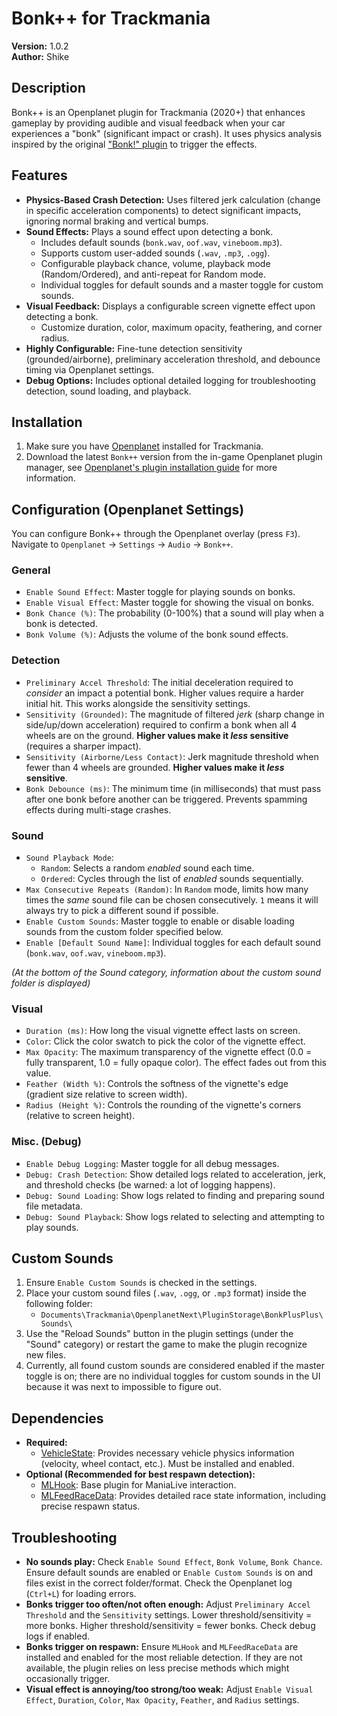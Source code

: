 # Bonk++ for Trackmania

**Version:** 1.0.2  
**Author:** Shike

## Description

Bonk++ is an Openplanet plugin for Trackmania (2020+) that enhances gameplay by providing audible and visual feedback when your car experiences a "bonk" (significant impact or crash). 
It uses physics analysis inspired by the original ["Bonk!" plugin](https://github.com/MisfitMaid/tm-bonk) to trigger the effects.

## Features

*   **Physics-Based Crash Detection:** Uses filtered jerk calculation (change in specific acceleration components) to detect significant impacts, ignoring normal braking and vertical bumps.
*   **Sound Effects:** Plays a sound effect upon detecting a bonk.
    *   Includes default sounds (`bonk.wav`, `oof.wav`, `vineboom.mp3`).
    *   Supports custom user-added sounds (`.wav`, `.mp3`, `.ogg`).
    *   Configurable playback chance, volume, playback mode (Random/Ordered), and anti-repeat for Random mode.
    *   Individual toggles for default sounds and a master toggle for custom sounds.
*   **Visual Feedback:** Displays a configurable screen vignette effect upon detecting a bonk.
    *   Customize duration, color, maximum opacity, feathering, and corner radius.
*   **Highly Configurable:** Fine-tune detection sensitivity (grounded/airborne), preliminary acceleration threshold, and debounce timing via Openplanet settings.
*   **Debug Options:** Includes optional detailed logging for troubleshooting detection, sound loading, and playback.

## Installation

1.  Make sure you have [Openplanet](https://openplanet.dev/) installed for Trackmania.
2.  Download the latest `Bonk++` version from the in-game Openplanet plugin manager, see [Openplanet's plugin installation guide](https://openplanet.dev/docs/tutorials/installing-plugins) for more information. 

## Configuration (Openplanet Settings)

You can configure Bonk++ through the Openplanet overlay (press `F3`). 
Navigate to `Openplanet` -> `Settings` -> `Audio` -> `Bonk++`.

### General
*   `Enable Sound Effect`: Master toggle for playing sounds on bonks.
*   `Enable Visual Effect`: Master toggle for showing the visual on bonks.
*   `Bonk Chance (%)`: The probability (0-100%) that a sound will play when a bonk is detected.
*   `Bonk Volume (%)`: Adjusts the volume of the bonk sound effects.

### Detection
*   `Preliminary Accel Threshold`: The initial deceleration required to *consider* an impact a potential bonk. Higher values require a harder initial hit. This works alongside the sensitivity settings.
*   `Sensitivity (Grounded)`: The magnitude of filtered *jerk* (sharp change in side/up/down acceleration) required to confirm a bonk when all 4 wheels are on the ground. **Higher values make it *less* sensitive** (requires a sharper impact).
*   `Sensitivity (Airborne/Less Contact)`: Jerk magnitude threshold when fewer than 4 wheels are grounded. **Higher values make it *less* sensitive**.
*   `Bonk Debounce (ms)`: The minimum time (in milliseconds) that must pass after one bonk before another can be triggered. Prevents spamming effects during multi-stage crashes.

### Sound
*   `Sound Playback Mode`:
    *   `Random`: Selects a random *enabled* sound each time.
    *   `Ordered`: Cycles through the list of *enabled* sounds sequentially.
*   `Max Consecutive Repeats (Random)`: In `Random` mode, limits how many times the *same* sound file can be chosen consecutively. `1` means it will always try to pick a different sound if possible.
*   `Enable Custom Sounds`: Master toggle to enable or disable loading sounds from the custom folder specified below.
*   `Enable [Default Sound Name]`: Individual toggles for each default sound (`bonk.wav`, `oof.wav`, `vineboom.mp3`).

*(At the bottom of the Sound category, information about the custom sound folder is displayed)*

### Visual
*   `Duration (ms)`: How long the visual vignette effect lasts on screen.
*   `Color`: Click the color swatch to pick the color of the vignette effect.
*   `Max Opacity`: The maximum transparency of the vignette effect (0.0 = fully transparent, 1.0 = fully opaque color). The effect fades out from this value.
*   `Feather (Width %)`: Controls the softness of the vignette's edge (gradient size relative to screen width).
*   `Radius (Height %)`: Controls the rounding of the vignette's corners (relative to screen height). 

### Misc. (Debug)
*   `Enable Debug Logging`: Master toggle for all debug messages.
*   `Debug: Crash Detection`: Show detailed logs related to acceleration, jerk, and threshold checks (be warned: a lot of logging happens).
*   `Debug: Sound Loading`: Show logs related to finding and preparing sound file metadata.
*   `Debug: Sound Playback`: Show logs related to selecting and attempting to play sounds.

## Custom Sounds

1.  Ensure `Enable Custom Sounds` is checked in the settings.
2.  Place your custom sound files (`.wav`, `.ogg`, or `.mp3` format) inside the following folder:
    *   `Documents\Trackmania\OpenplanetNext\PluginStorage\BonkPlusPlus\Sounds\`
3.  Use the "Reload Sounds" button in the plugin settings (under the "Sound" category) or restart the game to make the plugin recognize new files.
4.  Currently, all found custom sounds are considered enabled if the master toggle is on; there are no individual toggles for custom sounds in the UI because it was next to impossible to figure out.

## Dependencies

*   **Required:**
    *   [VehicleState](https://openplanet.dev/plugin/vehiclestate): Provides necessary vehicle physics information (velocity, wheel contact, etc.). Must be installed and enabled.
*   **Optional (Recommended for best respawn detection):**
    *   [MLHook](https://openplanet.dev/plugin/mlhook): Base plugin for ManiaLive interaction.
    *   [MLFeedRaceData](https://openplanet.dev/plugin/mlfeedracedata): Provides detailed race state information, including precise respawn status.

## Troubleshooting

*   **No sounds play:** Check `Enable Sound Effect`, `Bonk Volume`, `Bonk Chance`. Ensure default sounds are enabled or `Enable Custom Sounds` is on and files exist in the correct folder/format. Check the Openplanet log (`Ctrl+L`) for loading errors.
*   **Bonks trigger too often/not often enough:** Adjust `Preliminary Accel Threshold` and the `Sensitivity` settings. Lower threshold/sensitivity = more bonks. Higher threshold/sensitivity = fewer bonks. Check debug logs if enabled.
*   **Bonks trigger on respawn:** Ensure `MLHook` and `MLFeedRaceData` are installed and enabled for the most reliable detection. If they are not available, the plugin relies on less precise methods which might occasionally trigger.
*   **Visual effect is annoying/too strong/too weak:** Adjust `Enable Visual Effect`, `Duration`, `Color`, `Max Opacity`, `Feather`, and `Radius` settings.
